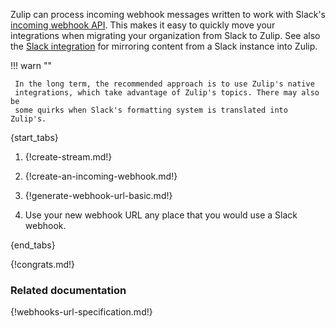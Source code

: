 Zulip can process incoming webhook messages written to work with Slack's
[incoming webhook API](https://api.slack.com/messaging/webhooks). This makes it
easy to quickly move your integrations when migrating your organization from
Slack to Zulip. See also the [Slack integration](/integrations/doc/slack) for
mirroring content from a Slack instance into Zulip.

!!! warn ""

     In the long term, the recommended approach is to use Zulip's native
     integrations, which take advantage of Zulip's topics. There may also be
     some quirks when Slack's formatting system is translated into Zulip's.

{start_tabs}

1. {!create-stream.md!}

1. {!create-an-incoming-webhook.md!}

1. {!generate-webhook-url-basic.md!}

1. Use your new webhook URL any place that you would use a Slack webhook.

{end_tabs}

{!congrats.md!}

### Related documentation

{!webhooks-url-specification.md!}
